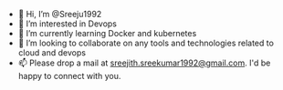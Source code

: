 - 👋 Hi, I’m @Sreeju1992
- 👀 I’m interested in Devops
- 🌱 I’m currently learning Docker and kubernetes
- 💞️ I’m looking to collaborate on any tools and technologies related to cloud and devops
- 📫 Please drop a mail at sreejith.sreekumar1992@gmail.com. I'd be happy to connect with you.

<!---
Sreeju1992/Sreeju1992 is a ✨ special ✨ repository because its `README.md` (this file) appears on your GitHub profile.
You can click the Preview link to take a look at your changes.
--->
